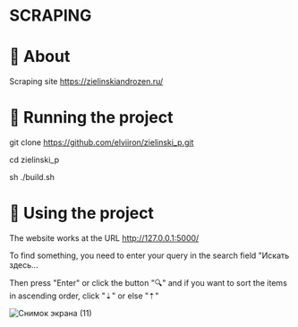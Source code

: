 # SCRAPING

# 📍 About

Scraping site https://zielinskiandrozen.ru/

# 📍 Running the project

git clone https://github.com/elviiron/zielinski_p.git

cd zielinski_p

sh ./build.sh

# 📍 Using the project

The website works at the URL http://127.0.0.1:5000/

To find something, you need to enter your query in the search field "Искать здесь...

Then press "Enter" or click the button "🔍" and if you want to sort the items in ascending order, click "⇣" or else "⇡"


![Снимок экрана (11)](https://github.com/elviiron/zielinski_p/assets/150541766/ba81d126-ad2e-4abf-97f3-d7cc81ddae38)
